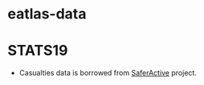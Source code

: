 # eatlas-data

# STATS19

* Casualties data is borrowed from [SaferActive](https://github.com/saferactive) project.
